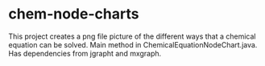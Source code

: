 # chem-node-charts
This project creates a png file picture of the different ways that a chemical equation can be solved. 
Main method in ChemicalEquationNodeChart.java. 
Has dependencies from jgrapht and mxgraph.
